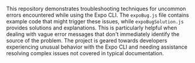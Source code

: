 This repository demonstrates troubleshooting techniques for uncommon errors encountered while using the Expo CLI.  The `expoBug.js` file contains example code that might trigger these issues, while `expoBugSolution.js` provides solutions and explanations.  This is particularly helpful when dealing with vague error messages that don't immediately identify the source of the problem. The project is geared towards developers experiencing unusual behavior with the Expo CLI and needing assistance resolving complex issues not covered in typical documentation.